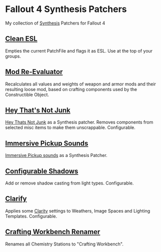 # Fallout 4 Synthesis Patchers

My collection of [Synthesis](https://github.com/Mutagen-Modding/Synthesis) Patchers for Fallout 4

## [Clean ESL](/CleanESL)

Empties the current PatchFile and flags it as ESL. Use at the top of your groups.

## [Mod Re-Evaluator](/ModReEvaluator)

Recalculates all values and weights of weapon and armor mods and their resulting loose mod, based on crafting components used by the Constructible Object.

## [Hey That's Not Junk](/HeyThatsNotJunk)

[Hey Thats Not Junk](https://www.nexusmods.com/fallout4/mods/3149) as a Synthesis patcher. Removes components from selected misc items to make them unscrappable. Configurable.

## [Immersive Pickup Sounds](/ImmersivePickupSounds)

[Immersive Pickup sounds](https://www.nexusmods.com/fallout4/mods/35917) as a Synthesis Patcher.

## [Configurable Shadows](/ConfigurableShadows)

Add or remove shadow casting from light types. Configurable.

## [Clarify](/Clarify)

Applies some [Clarity](https://www.nexusmods.com/fallout4/mods/31991) settings to Weathers, Image Spaces and Lighting Templates. Configurable.

## [Crafting Workbench Renamer](/CraftingWorkbenchRenamer)

Renames all Chemistry Stations to "Crafting Workbench".
